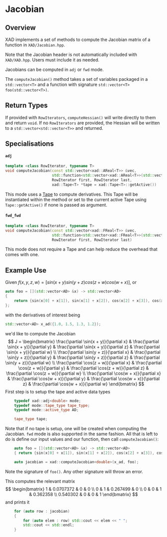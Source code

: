 # Jacobian

## Overview

XAD implements a set of methods to compute the Jacobian matrix of a function in `XAD/Jacobian.hpp`.

Note that the Jacobian header is not automatically included with `XAD/XAD.hpp`.
Users must include it as needed.

Jacobians can be computed in `adj` or `fwd` mode.

The `computeJacobian()` method takes a set of variables packaged in a `std::vector<T>` and a function with signature `std::vector<T> foo(std::vector<T>)`.

## Return Types

If provided with `RowIterators`, `computeHessian()` will write directly to them and return `void`. If no `RowIterators` are provided, the Hessian will be written to a `std::vector<std::vector<T>>` and returned.

## Specialisations


#### `adj`
```c++
template <class RowIterator, typename T>
void computeJacobian(const std::vector<xad::AReal<T>> &vec,
                     std::function<std::vector<xad::AReal<T>>(std::vector<xad::AReal<T>> &)> foo,
                     RowIterator first, RowIterator last,
                     xad::Tape<T> *tape = xad::Tape<T>::getActive())
```
This mode uses a [Tape](ref/tape.md) to compute derivatives. This Tape will be instantiated within the method or set to the current active Tape using `Tape::getActive()` if none is passed as argument.

#### `fwd_fwd`

```c++
template <class RowIterator, typename T>
void computeJacobian(const std::vector<xad::FReal<T>> &vec,
                     std::function<std::vector<xad::FReal<T>>(std::vector<xad::FReal<T>> &)> foo,
                     RowIterator first, RowIterator last)
```
This mode does not require a Tape and can help reduce the overhead that comes with one.

## Example Use
Given $f(x, y, z, w) = [sin(x + y) sin(y + z) cos(z + w) cos(w + x)]$, or
```c++
auto foo = [](std::vector<AD> &x) -> std::vector<AD>
{
    return {sin(x[0] + x[1]), sin(x[1] + x[2]), cos(x[2] + x[3]), cos(x[3] + x[0])};
};
```
with the derivatives of interest being
```c++
std::vector<AD> x_ad({1.0, 1.5, 1.3, 1.2});
```
we'd like to compute the Jacobian
$$
J = \begin{bmatrix} \frac{\partial \sin(x + y)}{\partial x} & \frac{\partial \sin(x + y)}{\partial y} & \frac{\partial \sin(x + y)}{\partial z} & \frac{\partial \sin(x + y)}{\partial w} \\ \frac{\partial \sin(y + z)}{\partial x} & \frac{\partial \sin(y + z)}{\partial y} & \frac{\partial \sin(y + z)}{\partial z} & \frac{\partial \sin(y + z)}{\partial w} \\ \frac{\partial \cos(z + w)}{\partial x} & \frac{\partial \cos(z + w)}{\partial y} & \frac{\partial \cos(z + w)}{\partial z} & \frac{\partial \cos(z + w)}{\partial w} \\ \frac{\partial \cos(w + x)}{\partial x} & \frac{\partial \cos(w + x)}{\partial y} & \frac{\partial \cos(w + x)}{\partial z} & \frac{\partial \cos(w + x)}{\partial w} \end{bmatrix}
$$
First step is to setup the tape and active data types
```c++
    typedef xad::adj<double> mode;
    typedef mode::tape_type tape_type;
    typedef mode::active_type AD;

    tape_type tape;
```
Note that if no tape is setup, one will be created when computing the Jacobian. `fwd` mode is also supported in the same fashion. All that is left to do is define our input values and our function, then call `computeJacobian()`:
```c++
    auto foo = [](std::vector<AD> &x) -> std::vector<AD>
    { return {sin(x[0] + x[1]), sin(x[1] + x[2]), cos(x[2] + x[3]), cos(x[3] + x[0])}; };

    auto jacobian = xad::computeJacobian<double>(x_ad, foo);
```
Note the signature of `foo()`. Any other signature will throw an error.

This computes the relevant matrix
$$
\begin{bmatrix}
1 & 0.0707372 & 0 & 0 \\
0 & 1 & 0.267499 & 0 \\
0 & 0 & 1 & 0.362358 \\
0.540302 & 0 & 0 & 1
\end{bmatrix}
$$
and prints it
```c++
    for (auto row : jacobian)
    {
        for (auto elem : row) std::cout << elem << " ";
        std::cout << std::endl;
    }
```
